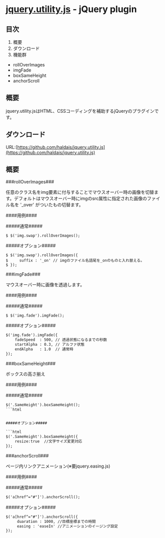 [jquery.utility.js](https://github.com/haldais/jquery.utility.js) - jQuery plugin 
==================================================

目次
--------------------------------------

1. 概要
2. ダウンロード
3. 機能群
  * rollOverImages
  * imgFade
  * boxSameHeight
  * anchorScroll  

概要
--------------------------------------
jquery.utility.jsはHTML、CSSコーディングを補助するjQueryのプラグインです。

ダウンロード
--------------------------------------
URL:[https://github.com/haldais/jquery.utility.js](https://github.com/haldais/jquery.utility.js)

概要
--------------------------------------

###rollOverImages###

任意のクラス名をimg要素に付与することでマウスオーバー時の画像を切替ます。デフォルトはマウスオーバー時にimgのsrc属性に指定された画像のファイル名を '_over' がついたもの切替ます。

####用例####

#####通常#####

    $ $('img.swap').rollOverImages();
   
#####オプション#####

    $ $('img.swap').rollOverImages({
    $     suffix : '_on' // imgのファイル名語尾を_onのものと入れ替える。
    $ });

###imgFade###

マウスオーバー時に画像を透過します。

####用例####

#####通常#####

    $ $('img.fade').imgFade();

#####オプション#####

```html
$('img.fade').imgFade({
    fadeSpeed  : 500, // 透過状態になるまでの秒数
    startAlpha : 0.3, // アルファ状態
    endAlpha   : 1.0  // 通常時
});
```

###boxSameHeight###

ボックスの高さ揃え

####用例####

#####通常#####

```html
$('.SameHeight').boxSameHeight();
```html


#####オプション#####

```html
$('.SameHeight').boxSameHeight({
    resize:true  //文字サイズ変更対応
});
```

###anchorScroll###

ページ内リンクアニメーション(※要jquery.easing.js)

####用例####

#####通常#####

```html
$('a[href^="#"]').anchorScroll();
```

#####オプション#####

```html
$('a[href^="#"]').anchorScroll({
     duaration : 1000, //目標座標までの時間
     easing : 'easeIn' //アニメーションのイージング設定
});
```